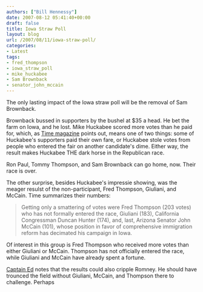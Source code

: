 ```yaml
---
authors: ["Bill Hennessy"]
date: 2007-08-12 05:41:40+00:00
draft: false
title: Iowa Straw Poll
layout: blog
url: /2007/08/11/iowa-straw-poll/
categories:
- Latest
tags:
- fred_thompson
- iowa_straw_poll
- mike_huckabee
- Sam Brownback
- senator_john_mccain
---
```


The only lasting impact of the Iowa straw poll will be the removal of Sam Brownback.

Brownback bussed in supporters by the bushel at $35 a head.  He bet the farm on Iowa, and he lost.  Mike Huckabee scored more votes than he paid for, which, as [Time magazine](https://www.time.com/time/nation/article/0,8599,1652210,00.html) points out, means one of two things:  some of Huckabee's supporters paid their own fare, or Huckabee stole votes from people who entered the fair on another candidate's dime.  Either way, the result makes Huckabee THE dark horse in the Republican race.

Ron Paul, Tommy Thompson, and Sam Brownback can go home, now.  Their race is over.

The other surprise, besides Huckabee's impressie showing, was the meager resulst of the non-participant, Fred Thompson, Giuliani, and McCain.  Time summarizes their numbers:




> Getting only a smattering of votes were Fred Thompson (203 votes) who has not formally entered the race, Giuliani (183), California Congressman Duncan Hunter (174), and, last, Arizona Senator John McCain (101), whose position in favor of comprehensive immigration reform has decimated his campaign in Iowa.



Of interest in this group is Fred Thompson who received more votes than either Giuliani or McCain.  Thompson has not officially entered the race, while Giuliani and McCain have already spent a fortune.

[Captain Ed](https://www.captainsquartersblog.com/mt/archives/011198.php) notes that the results could also cripple Romney.  He should have trounced the field without Giuliani, McCain, and Thompson there to challenge.  Perhaps
